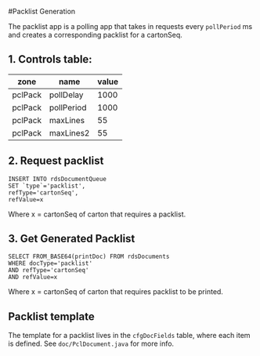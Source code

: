 #Packlist Generation

The packlist app is a polling app that takes in requests every `pollPeriod` ms and creates a corresponding packlist for a cartonSeq.

## 1. Controls table:

|zone   |name      |value|
|-------|----------|-----|
|pclPack|pollDelay |1000 |
|pclPack|pollPeriod|1000 |
|pclPack|maxLines  |55   |
|pclPack|maxLines2 |55   |

## 2. Request packlist

```
INSERT INTO rdsDocumentQueue
SET `type`='packlist', 
refType='cartonSeq', 
refValue=x
```
Where x = cartonSeq of carton that requires a packlist.

## 3. Get Generated Packlist

```
SELECT FROM_BASE64(printDoc) FROM rdsDocuments
WHERE docType='packlist'
AND refType='cartonSeq'
AND refValue=x
```
Where x = cartonSeq of carton that requires packlist to be printed.

## Packlist template

The template for a packlist lives in the `cfgDocFields` table, where each item is defined. See `doc/PclDocument.java` for more info.
